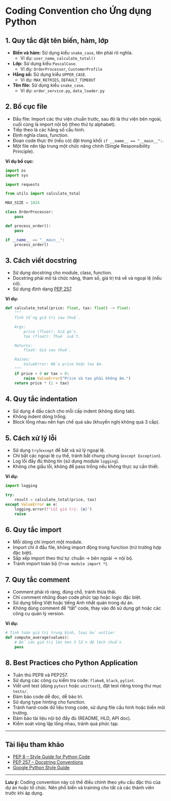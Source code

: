 # Coding Convention cho Ứng dụng Python

## 1. Quy tắc đặt tên biến, hàm, lớp

- **Biến và hàm:** Sử dụng kiểu `snake_case`, tên phải rõ nghĩa.
  - Ví dụ: `user_name`, `calculate_total()`
- **Lớp:** Sử dụng kiểu `PascalCase`.
  - Ví dụ: `OrderProcessor`, `CustomerProfile`
- **Hằng số:** Sử dụng kiểu `UPPER_CASE`.
  - Ví dụ: `MAX_RETRIES`, `DEFAULT_TIMEOUT`
- **Tên file:** Sử dụng kiểu `snake_case`.
  - Ví dụ: `order_service.py`, `data_loader.py`

## 2. Bố cục file

- Đầu file: Import các thư viện chuẩn trước, sau đó là thư viện bên ngoài, cuối cùng là import nội bộ (theo thứ tự alphabet).
- Tiếp theo là các hằng số cấu hình.
- Định nghĩa class, function.
- Đoạn code thực thi (nếu có) đặt trong khối `if __name__ == "__main__":`.
- Một file nên tập trung một chức năng chính (Single Responsibility Principle).

**Ví dụ bố cục:**
```python
import os
import sys

import requests

from utils import calculate_total

MAX_SIZE = 1024

class OrderProcessor:
    pass

def process_order():
    pass

if __name__ == "__main__":
    process_order()
```

## 3. Cách viết docstring

- Sử dụng docstring cho module, class, function.
- Docstring phải mô tả chức năng, tham số, giá trị trả về và ngoại lệ (nếu có).
- Sử dụng định dạng [PEP 257](https://peps.python.org/pep-0257/).

**Ví dụ:**
```python
def calculate_total(price: float, tax: float) -> float:
    """
    Tính tổng giá trị sau thuế.

    Args:
        price (float): Giá gốc.
        tax (float): Thuế suất.

    Returns:
        float: Giá sau thuế.

    Raises:
        ValueError: Nếu price hoặc tax âm.
    """
    if price < 0 or tax < 0:
        raise ValueError("Price và tax phải không âm.")
    return price * (1 + tax)
```

## 4. Quy tắc indentation

- Sử dụng 4 dấu cách cho mỗi cấp indent (không dùng tab).
- Không indent dòng trống.
- Block lồng nhau nên hạn chế quá sâu (khuyến nghị không quá 3 cấp).

## 5. Cách xử lý lỗi

- Sử dụng `try`/`except` để bắt và xử lý ngoại lệ.
- Chỉ bắt các ngoại lệ cụ thể, tránh bắt chung chung (`except Exception`).
- Log lỗi đầy đủ thông tin (sử dụng module `logging`).
- Không che giấu lỗi, không để pass trống nếu không thực sự cần thiết.

**Ví dụ:**
```python
import logging

try:
    result = calculate_total(price, tax)
except ValueError as e:
    logging.error(f"Lỗi giá trị: {e}")
    raise
```

## 6. Quy tắc import

- Mỗi dòng chỉ import một module.
- Import chỉ ở đầu file, không import động trong function (trừ trường hợp đặc biệt).
- Sắp xếp import theo thứ tự: chuẩn → bên ngoài → nội bộ.
- Tránh import toàn bộ (`from module import *`).

## 7. Quy tắc comment

- Comment phải rõ ràng, đúng chỗ, tránh thừa thãi.
- Chỉ comment những đoạn code phức tạp hoặc logic đặc biệt.
- Sử dụng tiếng Việt hoặc tiếng Anh nhất quán trong dự án.
- Không dùng comment để “tắt” code, thay vào đó sử dụng git hoặc các công cụ quản lý version.

**Ví dụ:**
```python
# Tính toán giá trị trung bình, loại bỏ outlier
def compute_average(values):
    # Bỏ các giá trị lớn hơn 3 lần độ lệch chuẩn
    pass
```

## 8. Best Practices cho Python Application

- Tuân thủ PEP8 và PEP257.
- Sử dụng các công cụ kiểm tra code: `flake8`, `black`, `pylint`.
- Viết unit test (dùng `pytest` hoặc `unittest`), đặt test riêng trong thư mục `tests/`.
- Đảm bảo code dễ đọc, dễ bảo trì.
- Sử dụng type hinting cho function.
- Tránh hard-code dữ liệu trong code, sử dụng file cấu hình hoặc biến môi trường.
- Đảm bảo tài liệu nội bộ đầy đủ (README, HLD, API doc).
- Kiểm soát vòng lặp lồng nhau, tránh quá phức tạp.

---

## Tài liệu tham khảo

- [PEP 8 – Style Guide for Python Code](https://peps.python.org/pep-0008/)
- [PEP 257 – Docstring Conventions](https://peps.python.org/pep-0257/)
- [Google Python Style Guide](https://google.github.io/styleguide/pyguide.html)

---

**Lưu ý:** Coding convention này có thể điều chỉnh theo yêu cầu đặc thù của dự án hoặc tổ chức. Nên phổ biến và training cho tất cả các thành viên trước khi áp dụng.